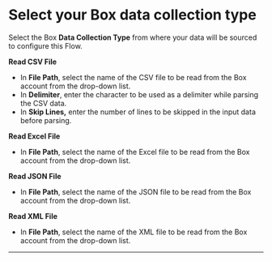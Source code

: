# Select your Box data collection type

Select the Box **Data Collection Type** from where your data will be sourced to configure this Flow.

**Read CSV File**

* In **File Path**, select the name of the CSV file to be read from the Box account from the drop-down list.&#x20;
* In **Delimiter**, enter the character to be used as a delimiter while parsing the CSV data.
* In **Skip Lines,** enter the number of lines to be skipped in the input data before parsing.&#x20;

**Read Excel File**

* In **File Path**, select the name of the Excel file to be read from the Box account from the drop-down list.&#x20;

**Read JSON File**

* In **File Path**, select the name of the JSON file to be read from the Box account from the drop-down list.&#x20;

**Read XML File**

* In **File Path**, select the name of the XML file to be read from the Box account from the drop-down list.&#x20;

****

